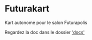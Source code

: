 # Futurakart
Kart autonome pour le salon Futurapolis



Regardez la doc dans le dossier ['docs'](docs/README.md)
